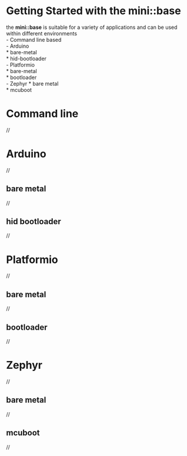 # Getting Started with the mini::base
the **mini::base** is suitable for a variety of applications and can be used
within different environments   
	- Command line based  
	- Arduino  
	* bare-metal  
		* hid-bootloader  
	- Platformio  
		* bare-metal  
		* bootloader  
	- Zephyr 
		* bare metal  
		* mcuboot  

# Command line
//
# Arduino
//
## bare metal
//
## hid bootloader
//
# Platformio
//
## bare metal
//
## bootloader
//
# Zephyr
//
## bare metal
//
## mcuboot
//
